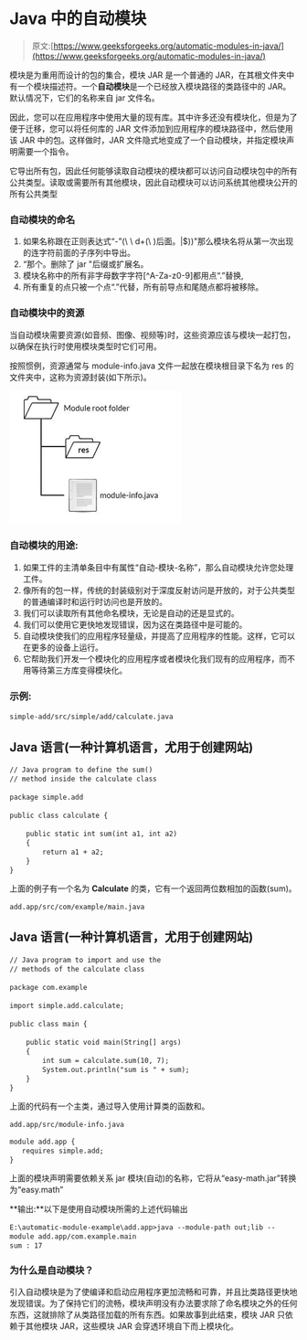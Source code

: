 # Java 中的自动模块

> 原文:[https://www.geeksforgeeks.org/automatic-modules-in-java/](https://www.geeksforgeeks.org/automatic-modules-in-java/)

模块是为重用而设计的包的集合，模块 JAR 是一个普通的 JAR，在其根文件夹中有一个模块描述符。一个**自动模块**是一个已经放入模块路径的类路径中的 JAR。默认情况下，它们的名称来自 jar 文件名。

因此，您可以在应用程序中使用大量的现有库。其中许多还没有模块化，但是为了便于迁移，您可以将任何库的 JAR 文件添加到应用程序的模块路径中，然后使用该 JAR 中的包。这样做时，JAR 文件隐式地变成了一个自动模块，并指定模块声明需要一个指令。

它导出所有包，因此任何能够读取自动模块的模块都可以访问自动模块包中的所有公共类型。读取或需要所有其他模块，因此自动模块可以访问系统其他模块公开的所有公共类型

### 自动模块的命名

1.  如果名称跟在正则表达式“-”(\ \ d+(\ \)后面。|$))"那么模块名将从第一次出现的连字符前面的子序列中导出。
2.  “那个。删除了 jar "后缀或扩展名。
3.  模块名称中的所有非字母数字字符[^A-Za-z0-9]都用点“.”替换,
4.  所有重复的点只被一个点“.”代替，所有前导点和尾随点都将被移除。

### 自动模块中的资源

当自动模块需要资源(如音频、图像、视频等)时，这些资源应该与模块一起打包，以确保在执行时使用模块类型时它们可用。

按照惯例，资源通常与 module-info.java 文件一起放在模块根目录下名为 res 的文件夹中，这称为资源封装(如下所示)。

![](img/84e3511b4824a49886af273d5d7ceb04.png)

### 自动模块的用途:

1.  如果工件的主清单条目中有属性“自动-模块-名称”，那么自动模块允许您处理工件。
2.  像所有的包一样，传统的封装级别对于深度反射访问是开放的，对于公共类型的普通编译时和运行时访问也是开放的。
3.  我们可以读取所有其他命名模块，无论是自动的还是显式的。
4.  我们可以使用它更快地发现错误，因为这在类路径中是可能的。
5.  自动模块使我们的应用程序轻量级，并提高了应用程序的性能。这样，它可以在更多的设备上运行。
6.  它帮助我们开发一个模块化的应用程序或者模块化我们现有的应用程序，而不用等待第三方库变得模块化。

### 示例:

```
simple-add/src/simple/add/calculate.java
```

## Java 语言(一种计算机语言，尤用于创建网站)

```
// Java program to define the sum() 
// method inside the calculate class

package simple.add

public class calculate {

    public static int sum(int a1, int a2)
    {
        return a1 + a2;
    }
}
```

上面的例子有一个名为 **Calculate** 的类，它有一个返回两位数相加的函数(sum)。

```
add.app/src/com/example/main.java
```

## Java 语言(一种计算机语言，尤用于创建网站)

```
// Java program to import and use the 
// methods of the calculate class

package com.example

import simple.add.calculate;

public class main {

    public static void main(String[] args)
    {
        int sum = calculate.sum(10, 7);
        System.out.println("sum is " + sum);
    }
}
```

上面的代码有一个主类，通过导入使用计算类的函数和。

```
add.app/src/module-info.java
```

```
module add.app {
   requires simple.add;
}
```

上面的模块声明需要依赖关系 jar 模块(自动)的名称，它将从“easy-math.jar”转换为“easy.math”

**输出:**以下是使用自动模块所需的上述代码输出

```
E:\automatic-module-example\add.app>java --module-path out;lib --module add.app/com.example.main
sum : 17
```

### 为什么是自动模块？

引入自动模块是为了使编译和启动应用程序更加流畅和可靠，并且比类路径更快地发现错误。为了保持它们的流畅，模块声明没有办法要求除了命名模块之外的任何东西，这就排除了从类路径加载的所有东西。如果故事到此结束，模块 JAR 只依赖于其他模块 JAR，这些模块 JAR 会穿透环境自下而上模块化。